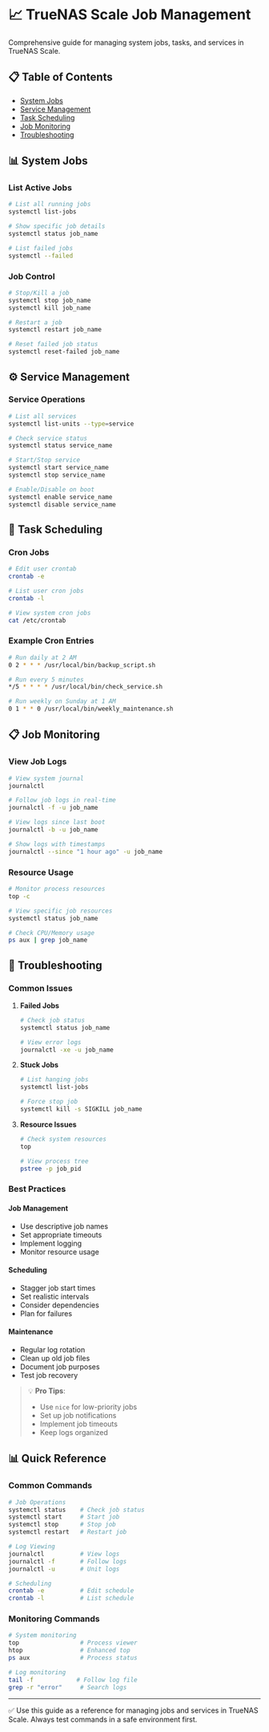 # 📈 TrueNAS Scale Job Management

Comprehensive guide for managing system jobs, tasks, and services in TrueNAS Scale.

## 📋 Table of Contents
- [System Jobs](#-system-jobs)
- [Service Management](#-service-management)
- [Task Scheduling](#-task-scheduling)
- [Job Monitoring](#-job-monitoring)
- [Troubleshooting](#-troubleshooting)

## 📊 System Jobs

### List Active Jobs
```bash
# List all running jobs
systemctl list-jobs

# Show specific job details
systemctl status job_name

# List failed jobs
systemctl --failed
```

### Job Control
```bash
# Stop/Kill a job
systemctl stop job_name
systemctl kill job_name

# Restart a job
systemctl restart job_name

# Reset failed job status
systemctl reset-failed job_name
```

## ⚙️ Service Management

### Service Operations
```bash
# List all services
systemctl list-units --type=service

# Check service status
systemctl status service_name

# Start/Stop service
systemctl start service_name
systemctl stop service_name

# Enable/Disable on boot
systemctl enable service_name
systemctl disable service_name
```

## 📅 Task Scheduling

### Cron Jobs
```bash
# Edit user crontab
crontab -e

# List user cron jobs
crontab -l

# View system cron jobs
cat /etc/crontab
```

### Example Cron Entries
```bash
# Run daily at 2 AM
0 2 * * * /usr/local/bin/backup_script.sh

# Run every 5 minutes
*/5 * * * * /usr/local/bin/check_service.sh

# Run weekly on Sunday at 1 AM
0 1 * * 0 /usr/local/bin/weekly_maintenance.sh
```

## 📋 Job Monitoring

### View Job Logs
```bash
# View system journal
journalctl

# Follow job logs in real-time
journalctl -f -u job_name

# View logs since last boot
journalctl -b -u job_name

# Show logs with timestamps
journalctl --since "1 hour ago" -u job_name
```

### Resource Usage
```bash
# Monitor process resources
top -c

# View specific job resources
systemctl status job_name

# Check CPU/Memory usage
ps aux | grep job_name
```

## 🔧 Troubleshooting

### Common Issues

1. **Failed Jobs**
   ```bash
   # Check job status
   systemctl status job_name
   
   # View error logs
   journalctl -xe -u job_name
   ```

2. **Stuck Jobs**
   ```bash
   # List hanging jobs
   systemctl list-jobs
   
   # Force stop job
   systemctl kill -s SIGKILL job_name
   ```

3. **Resource Issues**
   ```bash
   # Check system resources
   top
   
   # View process tree
   pstree -p job_pid
   ```

### Best Practices

#### Job Management
- Use descriptive job names
- Set appropriate timeouts
- Implement logging
- Monitor resource usage

#### Scheduling
- Stagger job start times
- Set realistic intervals
- Consider dependencies
- Plan for failures

#### Maintenance
- Regular log rotation
- Clean up old job files
- Document job purposes
- Test job recovery

> 💡 **Pro Tips**:
> - Use `nice` for low-priority jobs
> - Set up job notifications
> - Implement job timeouts
> - Keep logs organized

## 📊 Quick Reference

### Common Commands
```bash
# Job Operations
systemctl status    # Check job status
systemctl start     # Start job
systemctl stop      # Stop job
systemctl restart   # Restart job

# Log Viewing
journalctl          # View logs
journalctl -f       # Follow logs
journalctl -u       # Unit logs

# Scheduling
crontab -e          # Edit schedule
crontab -l          # List schedule
```

### Monitoring Commands
```bash
# System monitoring
top                 # Process viewer
htop                # Enhanced top
ps aux              # Process status

# Log monitoring
tail -f            # Follow log file
grep -r "error"     # Search logs
```

---

✅ Use this guide as a reference for managing jobs and services in TrueNAS Scale. Always test commands in a safe environment first.
